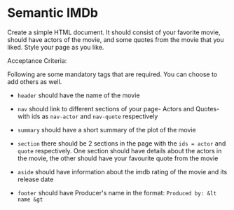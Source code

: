 # Semantic IMDb

 Create a simple HTML document. It should consist of your favorite movie, should have actors of the movie, and some quotes from the movie that you liked. Style your page as you like.


 Acceptance Criteria:


 Following are some mandatory tags that are required. You can choose to add others as well.


 - `header` should have the name of the movie
 
 - `nav` should link to different sections of your page- Actors and Quotes- with ids as `nav-actor` and `nav-quote` respectively
 
 - `summary` should have a short summary of the plot of the movie
 
 - `section` there should be 2 sections in the page with the `ids = actor` and `quote` respectively. One section should have details about the actors in
    the movie, the other should have your favourite quote from the movie
    
 - `aside` should have information about the imdb rating of the movie and its release date
 
 - `footer` should have Producer's name in the format: `Produced by: &lt name &gt `
 
